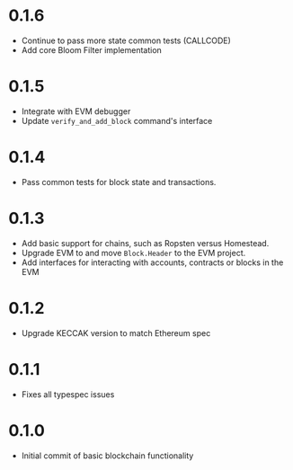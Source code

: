 # 0.1.6
* Continue to pass more state common tests (CALLCODE)
* Add core Bloom Filter implementation
# 0.1.5
* Integrate with EVM debugger
* Update `verify_and_add_block` command's interface
# 0.1.4
* Pass common tests for block state and transactions.
# 0.1.3
* Add basic support for chains, such as Ropsten versus Homestead.
* Upgrade EVM to and move `Block.Header` to the EVM project.
* Add interfaces for interacting with accounts, contracts or blocks in the EVM
# 0.1.2
* Upgrade KECCAK version to match Ethereum spec
# 0.1.1
* Fixes all typespec issues
# 0.1.0
* Initial commit of basic blockchain functionality
